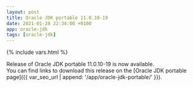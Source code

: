 ```yaml
---
layout: post
title: Oracle JDK portable 11.0.10-19
date: 2021-01-28 22:34:00 +0100
app: oracle-jdk
tags: [oracle-jdk]
---
```

{% include vars.html %}

Release of Oracle JDK portable 11.0.10-19 is now available.<br />
You can find links to download this release on the [Oracle JDK portable page]({{ var_seo_url | append: '/app/oracle-jdk-portable/' }}).
